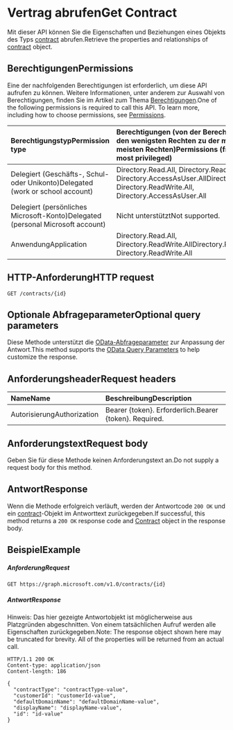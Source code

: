 # <a name="get-contract"></a><span data-ttu-id="3c2b0-101">Vertrag abrufen</span><span class="sxs-lookup"><span data-stu-id="3c2b0-101">Get Contract</span></span>

<span data-ttu-id="3c2b0-102">Mit dieser API können Sie die Eigenschaften und Beziehungen eines Objekts des Typs [contract](../resources/contract.md) abrufen.</span><span class="sxs-lookup"><span data-stu-id="3c2b0-102">Retrieve the properties and relationships of [contract](../resources/contract.md) object.</span></span>

## <a name="permissions"></a><span data-ttu-id="3c2b0-103">Berechtigungen</span><span class="sxs-lookup"><span data-stu-id="3c2b0-103">Permissions</span></span>

<span data-ttu-id="3c2b0-p101">Eine der nachfolgenden Berechtigungen ist erforderlich, um diese API aufrufen zu können. Weitere Informationen, unter anderem zur Auswahl von Berechtigungen, finden Sie im Artikel zum Thema [Berechtigungen](../../../concepts/permissions_reference.md).</span><span class="sxs-lookup"><span data-stu-id="3c2b0-p101">One of the following permissions is required to call this API. To learn more, including how to choose permissions, see [Permissions](../../../concepts/permissions_reference.md).</span></span>


|<span data-ttu-id="3c2b0-106">Berechtigungstyp</span><span class="sxs-lookup"><span data-stu-id="3c2b0-106">Permission type</span></span>      | <span data-ttu-id="3c2b0-107">Berechtigungen (von der Berechtigung mit den wenigsten Rechten zu der mit den meisten Rechten)</span><span class="sxs-lookup"><span data-stu-id="3c2b0-107">Permissions (from least to most privileged)</span></span>              |
|:--------------------|:---------------------------------------------------------|
|<span data-ttu-id="3c2b0-108">Delegiert (Geschäfts-, Schul- oder Unikonto)</span><span class="sxs-lookup"><span data-stu-id="3c2b0-108">Delegated (work or school account)</span></span> | <span data-ttu-id="3c2b0-109">Directory.Read.All, Directory.ReadWrite.All, Directory.AccessAsUser.All</span><span class="sxs-lookup"><span data-stu-id="3c2b0-109">Directory.Read.All, Directory.ReadWrite.All, Directory.AccessAsUser.All</span></span>    |
|<span data-ttu-id="3c2b0-110">Delegiert (persönliches Microsoft-Konto)</span><span class="sxs-lookup"><span data-stu-id="3c2b0-110">Delegated (personal Microsoft account)</span></span> | <span data-ttu-id="3c2b0-111">Nicht unterstützt</span><span class="sxs-lookup"><span data-stu-id="3c2b0-111">Not supported.</span></span>    |
|<span data-ttu-id="3c2b0-112">Anwendung</span><span class="sxs-lookup"><span data-stu-id="3c2b0-112">Application</span></span> | <span data-ttu-id="3c2b0-113">Directory.Read.All, Directory.ReadWrite.All</span><span class="sxs-lookup"><span data-stu-id="3c2b0-113">Directory.Read.All, Directory.ReadWrite.All</span></span> |

## <a name="http-request"></a><span data-ttu-id="3c2b0-114">HTTP-Anforderung</span><span class="sxs-lookup"><span data-stu-id="3c2b0-114">HTTP request</span></span>
<!-- { "blockType": "ignored" } -->
```http
GET /contracts/{id}
```

## <a name="optional-query-parameters"></a><span data-ttu-id="3c2b0-115">Optionale Abfrageparameter</span><span class="sxs-lookup"><span data-stu-id="3c2b0-115">Optional query parameters</span></span>

<span data-ttu-id="3c2b0-116">Diese Methode unterstützt die [OData-Abfrageparameter](http://graph.microsoft.io/docs/overview/query_parameters) zur Anpassung der Antwort.</span><span class="sxs-lookup"><span data-stu-id="3c2b0-116">This method supports the [OData Query Parameters](http://graph.microsoft.io/docs/overview/query_parameters) to help customize the response.</span></span>

## <a name="request-headers"></a><span data-ttu-id="3c2b0-117">Anforderungsheader</span><span class="sxs-lookup"><span data-stu-id="3c2b0-117">Request headers</span></span>

| <span data-ttu-id="3c2b0-118">Name</span><span class="sxs-lookup"><span data-stu-id="3c2b0-118">Name</span></span>      |<span data-ttu-id="3c2b0-119">Beschreibung</span><span class="sxs-lookup"><span data-stu-id="3c2b0-119">Description</span></span>|
|:----------|:----------|
| <span data-ttu-id="3c2b0-120">Autorisierung</span><span class="sxs-lookup"><span data-stu-id="3c2b0-120">Authorization</span></span>  | <span data-ttu-id="3c2b0-p102">Bearer {token}. Erforderlich.</span><span class="sxs-lookup"><span data-stu-id="3c2b0-p102">Bearer {token}. Required.</span></span> |

## <a name="request-body"></a><span data-ttu-id="3c2b0-123">Anforderungstext</span><span class="sxs-lookup"><span data-stu-id="3c2b0-123">Request body</span></span>

<span data-ttu-id="3c2b0-124">Geben Sie für diese Methode keinen Anforderungstext an.</span><span class="sxs-lookup"><span data-stu-id="3c2b0-124">Do not supply a request body for this method.</span></span>

## <a name="response"></a><span data-ttu-id="3c2b0-125">Antwort</span><span class="sxs-lookup"><span data-stu-id="3c2b0-125">Response</span></span>

<span data-ttu-id="3c2b0-126">Wenn die Methode erfolgreich verläuft, werden der Antwortcode `200 OK` und ein [contract](../resources/contract.md)-Objekt im Antworttext zurückgegeben.</span><span class="sxs-lookup"><span data-stu-id="3c2b0-126">If successful, this method returns a `200 OK` response code and [Contract](../resources/contract.md) object in the response body.</span></span>

## <a name="example"></a><span data-ttu-id="3c2b0-127">Beispiel</span><span class="sxs-lookup"><span data-stu-id="3c2b0-127">Example</span></span>
##### <a name="request"></a><span data-ttu-id="3c2b0-128">Anforderung</span><span class="sxs-lookup"><span data-stu-id="3c2b0-128">Request</span></span>

<!-- {
  "blockType": "request",
  "name": "get_contract"
}-->
```http
GET https://graph.microsoft.com/v1.0/contracts/{id}
```

##### <a name="response"></a><span data-ttu-id="3c2b0-129">Antwort</span><span class="sxs-lookup"><span data-stu-id="3c2b0-129">Response</span></span>
<span data-ttu-id="3c2b0-p103">Hinweis: Das hier gezeigte Antwortobjekt ist möglicherweise aus Platzgründen abgeschnitten. Von einem tatsächlichen Aufruf werden alle Eigenschaften zurückgegeben.</span><span class="sxs-lookup"><span data-stu-id="3c2b0-p103">Note: The response object shown here may be truncated for brevity. All of the properties will be returned from an actual call.</span></span>
<!-- {
  "blockType": "response",
  "truncated": true,
  "@odata.type": "microsoft.graph.contract"
} -->
```http
HTTP/1.1 200 OK
Content-type: application/json
Content-length: 186

{
  "contractType": "contractType-value",
  "customerId": "customerId-value",
  "defaultDomainName": "defaultDomainName-value",
  "displayName": "displayName-value",
  "id": "id-value"
}
```

<!-- uuid: 8fcb5dbc-d5aa-4681-8e31-b001d5168d79
2015-10-25 14:57:30 UTC -->
<!-- {
  "type": "#page.annotation",
  "description": "Get Contract",
  "keywords": "",
  "section": "documentation",
  "tocPath": ""
}-->